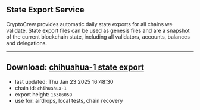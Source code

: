 ## State Export Service
CryptoCrew provides automatic daily state exports for all chains we validate. State export files can be used as genesis files and are a snapshot of the current blockchain state, including all validators, accounts, balances and delegations.

---
**Download: [chihuahua-1 state export](https://dl-eu2.ccvalidators.com/SERVICE/chihuahua/chihuahua-1_export_16386059.json)**
---

- last updated: Thu Jan 23 2025 16:48:30
- chain id: `chihuahua-1`
- export height: `16386059`
- use for: airdrops, local tests, chain recovery
